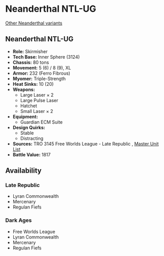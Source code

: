# Neanderthal NTL-UG 

[Other Neanderthal variants](../neanderthal.md) 

## Neanderthal NTL-UG 

- **Role:** Skirmisher 
- **Tech Base:** Inner Sphere (3124) 
- **Chassis:** 80 tons 
- **Movement:** 5 (6) / 8 (9), XL 
- **Armor:** 232 (Ferro Fibrous) 
- **Myomer:** Triple-Strength 
- **Heat Sinks:** 10 (20) 
- **Weapons:** 
  - Large Laser × 2 
  - Large Pulse Laser 
  - Hatchet 
  - Small Laser × 2 
- **Equipment:** 
  - Guardian ECM Suite 
- **Design Quirks:** 
  - Stable 
  - Distracting 
- **Sources:** TRO 3145 Free Worlds League - Late Republic , [Master Unit List](http://masterunitlist.info/Unit/Details/6514/neanderthal-ntl-ug) 
- **Battle Value:** 1817 

## Availability 

### Late Republic 

- Lyran Commonwealth 
- Mercenary 
- Regulan Fiefs 

### Dark Ages 

- Free Worlds League 
- Lyran Commonwealth 
- Mercenary 
- Regulan Fiefs 

